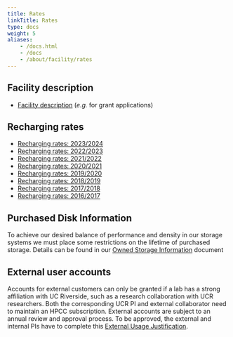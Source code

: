 ```yaml
---
title: Rates
linkTitle: Rates
type: docs
weight: 5
aliases:
    - /docs.html
    - /docs
    - /about/facility/rates
---
```


## Facility description

   * [Facility description](https://goo.gl/43eOwQ) (_e.g._ for grant applications)

## Recharging rates

   * [Recharging rates: 2023/2024](https://rb.gy/wszgj)
   * [Recharging rates: 2022/2023](https://bit.ly/3IZUAQQ)
   * [Recharging rates: 2021/2022](https://bit.ly/3iPkbiv)
   * [Recharging rates: 2020/2021](https://bit.ly/3jeK3nF)
   * [Recharging rates: 2019/2020](http://bit.ly/2ZWbND7)
   * [Recharging rates: 2018/2019](https://goo.gl/1mVfLM)
   * [Recharging rates: 2017/2018](https://goo.gl/QjJgzu)
   * [Recharging rates: 2016/2017](https://goo.gl/jJWpon)

## Purchased Disk Information

To achieve our desired balance of performance and density in our storage systems
we must place some restrictions on the lifetime of purchased storage. Details can
be found in our [Owned Storage Information](https://docs.google.com/document/d/1Up48pPWidYAN0wHsFiiqGQ676C-lPKinqBV_kXKSF0k/edit)
document

## External user accounts
Accounts for external customers can only be granted if a lab has a strong
affiliation with UC Riverside, such as a research collaboration with UCR
researchers. Both the corresponding UCR PI and external collaborator need to
maintain an HPCC subscription. External accounts are subject to an annual
review and approval process. To be approved, the external and internal PIs have
to complete this [External Usage Justification](https://bit.ly/32O1lC9).

